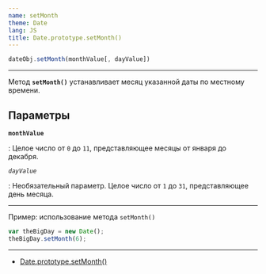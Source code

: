 ```yaml
---
name: setMonth
theme: Date
lang: JS
title: Date.prototype.setMonth()
---
```


```js
dateObj.setMonth(monthValue[, dayValue])
```

---

Метод **`setMonth()`** устанавливает месяц указанной даты по местному времени.

## Параметры

**`monthValue`**

: Целое число от `0` до `11`, представляющее месяцы от января до декабря.

_`dayValue`_

: Необязательный параметр. Целое число от `1` до `31`, представляющее день месяца.

---

Пример: использование метода `setMonth()`

```js
var theBigDay = new Date();
theBigDay.setMonth(6);
```

---

- [Date.prototype.setMonth()](https://developer.mozilla.org/ru/docs/Web/JavaScript/Reference/Global_Objects/Date/setMonth)
